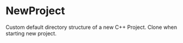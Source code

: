 # NewProject
Custom default directory structure of a new C++ Project.  Clone when starting new project.
